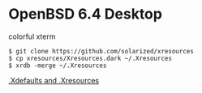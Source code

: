# OpenBSD 6.4 Desktop

colorful xterm

```
$ git clone https://github.com/solarized/xresources
$ cp xresources/Xresources.dark ~/.Xresources
$ xrdb -merge ~/.Xresources
```

[.Xdefaults and .Xresources][1]

[1]:https://superuser.com/questions/243914/xresources-or-xefaults

